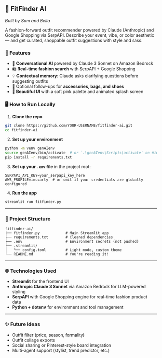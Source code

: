 ## 💖 FitFinder AI

*Built by Sam and Bella*

A fashion-forward outfit recommender powered by Claude (Anthropic) and Google Shopping via SerpAPI. Describe your event, vibe, or color aesthetic — and get curated, shoppable outfit suggestions with style and sass.

### 🎯 Features

* 💬 **Conversational AI** powered by Claude 3 Sonnet on Amazon Bedrock
* 🛍️ **Real-time fashion search** with SerpAPI + Google Shopping
* 💡 **Contextual memory**: Claude asks clarifying questions before suggesting outfits
* 👛 Optional follow-ups for **accessories, bags, and shoes**
* 🎨 **Beautiful UI** with a soft pink palette and animated splash screen

### 🖥️ How to Run Locally

1. **Clone the repo**

```bash
git clone https://github.com/YOUR-USERNAME/fitfinder-ai.git
cd fitfinder-ai
```

2. **Set up your environment**

```bash
python -m venv genAIenv
source genAIenv/bin/activate  # or `.\genAIenv\Scripts\activate` on Windows
pip install -r requirements.txt
```

3. **Set up your `.env` file** in the project root:

```
SERPAPI_API_KEY=your_serpapi_key_here
AWS_PROFILE=imccarty  # or omit if your credentials are globally configured
```

4. **Run the app**

```bash
streamlit run fitfinder.py
```

---

### 📁 Project Structure

```
fitfinder-ai/
├── fitfinder.py            # Main Streamlit app
├── requirements.txt        # Cleaned dependencies
├── .env                    # Environment secrets (not pushed)
├── .streamlit/
│   └── config.toml         # Light mode, custom theme
└── README.md               # You're reading it!
```

---

### 🌐 Technologies Used

* **Streamlit** for the frontend UI
* **Anthropic Claude 3 Sonnet** via Amazon Bedrock for LLM-powered styling
* **SerpAPI** with Google Shopping engine for real-time fashion product data
* **Python + dotenv** for environment and tool management

---

### ✨ Future Ideas

* Outfit filter (price, season, formality)
* Outfit collage exports
* Social sharing or Pinterest-style board integration
* Multi-agent support (stylist, trend predictor, etc.)